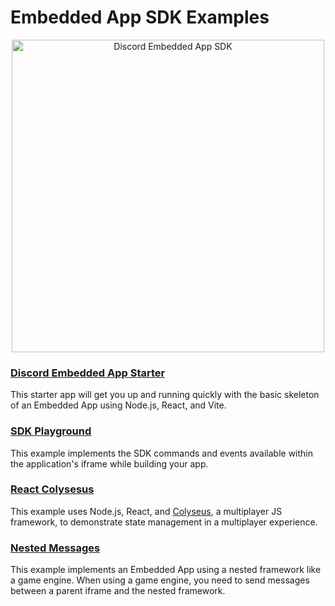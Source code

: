 # Embedded App SDK Examples

<p align="center">
  <img src="/assets/discord-embedded-apps.svg" alt="Discord Embedded App SDK" width="500" />
<p>

### [Discord Embedded App Starter](/examples/discord-embedded-app-starter)

This starter app will get you up and running quickly with the basic skeleton of an Embedded App using Node.js, React, and Vite.

### [SDK Playground](/examples/sdk-playground)

This example implements the SDK commands and events available within the application's iframe while building your app.

### [React Colysesus](/examples/react-colyseus)

This example uses Node.js, React, and [Colyseus](https://colyseus.io/), a multiplayer JS framework, to demonstrate state management in a multiplayer experience.

### [Nested Messages](/examples/nested-messages)

This example implements an Embedded App using a nested framework like a game engine. When using a game engine, you need to send messages between a parent iframe and the nested framework.
